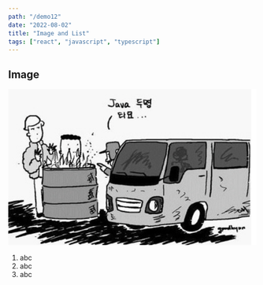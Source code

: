 ```yaml
---
path: "/demo12"
date: "2022-08-02"
title: "Image and List"
tags: ["react", "javascript", "typescript"]
---
```


## Image

![JAVA](./images/java.png)

1. abc
2. abc
3. abc

<br>
